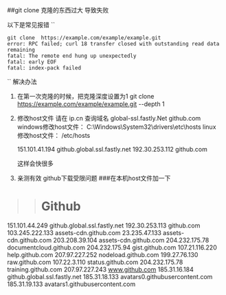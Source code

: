 ##git clone 克隆的东西过大 导致失败

以下是常见报错
``  

    git clone  https://example.com/example/example.git
    error: RPC failed; curl 18 transfer closed with outstanding read data remaining
    fatal: The remote end hung up unexpectedly
    fatal: early EOF
    fatal: index-pack failed

``
解决办法
1. 在第一次克隆的时候，把克隆深度设置为1
  git clone  https://example.com/example/example.git --depth  1
2. 修改host文件
    请在 ip.cn 查询域名 global-ssl.fastly.Net github.com
    windows修改host文件： C:\Windows\System32\drivers\etc\hosts
    linux 修改host文件： /etc/hosts

    151.101.41.194 github.global.ssl.fastly.net
    192.30.253.112 github.com

    这样会快很多

3. 亲测有效
    github下载受限问题
    ###在本机host文件加一下
>># Github
151.101.44.249 github.global.ssl.fastly.net 
192.30.253.113 github.com 
103.245.222.133 assets-cdn.github.com 
23.235.47.133 assets-cdn.github.com 
203.208.39.104 assets-cdn.github.com 
204.232.175.78 documentcloud.github.com 
204.232.175.94 gist.github.com 
107.21.116.220 help.github.com 
207.97.227.252 nodeload.github.com 
199.27.76.130 raw.github.com 
107.22.3.110 status.github.com 
204.232.175.78 training.github.com 
207.97.227.243 www.github.com 
185.31.16.184 github.global.ssl.fastly.net 
185.31.18.133 avatars0.githubusercontent.com 
185.31.19.133 avatars1.githubusercontent.com
    
